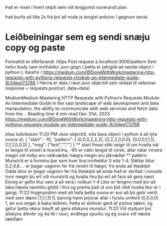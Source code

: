 Það er reset í hvert skipti sem við tengjumst núverandi plan

Það þurfa að líða 2s frá því að node js tengist arduino í gegnum serial.

# Leiðbeiningar sem eg sendi snæju copy og paste

Formattið er eftirfarandi.
https Post request á localhost:3000/pattern
Sem hefur body sem inniheldur json gögn ( þetta er jafngild að senda object í python );
ítarefni ( https://medium.com/@DoneWithWork/mastering-http-requests-with-pythons-requests-module-an-intermediate-guide-9c54ee173768 )
Hérna er data í raun json objectið sem skilast til vélarinar.
response = requests.post(url, data=data)

MediumMedium
Mastering HTTP Requests with Python’s Requests Module: An Intermediate Guide
In the vast landscape of web development and data manipulation, the ability to communicate with web services and fetch data from the…
Reading time
4 min read
Dec 31st, 2023
https://medium.com/@DoneWithWork/mastering-http-requests-with-pythons-requests-module-an-intermediate-guide-9c54ee173768



elias ludviksson
  11:20 PM
Json objectið, eða bara object í python á að lýta svona út;
{
    "start": -10,
    "pattern": [
        [0,0,0,2,2,2],
        [2,2,2,0,0,0],
        [0,0,0,1,1,1],
        [1,1,1,0,0,0]
],
        "msg": ["test","",""]
}
** start
Þessi stiki seigir til um hvaða nál er lengst til vinstri á munstrinu, -90 er nálin lengst til vinstr, allar nálar vinstra megin við miðju eru neikvæðar
hægra megin eru jákvæðar
** pattern
Munstrið er á forminu þar sem hver lína inniheldur 0 eða 1-4;
Sléttar tölur 0,2,4,6.... er þegar vagninn fer frá vinstri til hægri,
frá enda að litaskipti
Odda tölur er þegar vagninn fer frá litaskipti að enda
Það er skrifað í console hvor megin þú ert við munstrið og hvaða línu þú ert að fara að gera næst
Einnig er gefin litur sem á að vera í notkun 1-4
Litur er fenginn með því að taka hæsta rauntölu gildið í línu og prenta það út svo þið vitið hvaða litur er í gangi,
11:22
Hugmyndinn með að hafa þetta svona er svo að þú getir verið með sem dæmi
[1,1,1,1] 0, þannig hann prjónar allar í fyrstu umferð
[0,0,0,0] 1, en svo engar á baka leiðinni,
Þetta er einhver gerð af prjóna tækni, og gefur þetta okkur kleyft að gera allskyns munstur.
11:23
Við styðjum því allskyns áferðir og 4a liti í raun, endilega spurðu og ég svara við næsta tækifæri

